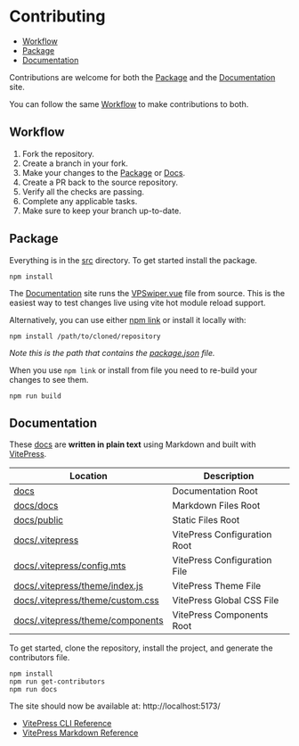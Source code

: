 # Contributing

- [Workflow](#Workflow)
- [Package](#Package)
- [Documentation](#Documentation)

Contributions are welcome for both the [Package](#package) and the [Documentation](#documentation) site.

You can follow the same [Workflow](#workflow) to make contributions to both.

## Workflow

1. Fork the repository.
2. Create a branch in your fork.
3. Make your changes to the [Package](#package) or [Docs](#documentation).
4. Create a PR back to the source repository.
5. Verify all the checks are passing.
6. Complete any applicable tasks.
7. Make sure to keep your branch up-to-date.

## Package

Everything is in the [src](src) directory. To get started install the package.

```shell
npm install
```

The [Documentation](#documentation) site runs the [VPSwiper.vue](https://github.com/cssnr/vitepress-swiper/blob/master/src/VPSwiper.vue) file from source.
This is the easiest way to test changes live using vite hot module reload support.

Alternatively, you can use either [npm link](https://docs.npmjs.com/cli/v11/commands/npm-link) or install it locally with:

```shell
npm install /path/to/cloned/repository
```

_Note this is the path that contains the [package.json](package.json) file._

When you use `npm link` or install from file you need to re-build your changes to see them.

```shell
npm run build
```

## Documentation

These [docs](docs) are **written in plain text** using Markdown and built with [VitePress](https://vitepress.dev/).

| Location                                                             | Description                  |
| -------------------------------------------------------------------- | ---------------------------- |
| [docs](docs)                                                         | Documentation Root           |
| [docs/docs](docs/docs)                                               | Markdown Files Root          |
| [docs/public](docs/docs/public)                                      | Static Files Root            |
| [docs/.vitepress](docs/.vitepress)                                   | VitePress Configuration Root |
| [docs/.vitepress/config.mts](docs/.vitepress/config.mts)             | VitePress Configuration File |
| [docs/.vitepress/theme/index.js](docs/.vitepress/theme/index.js)     | VitePress Theme File         |
| [docs/.vitepress/theme/custom.css](docs/.vitepress/theme/custom.css) | VitePress Global CSS File    |
| [docs/.vitepress/theme/components](docs/.vitepress/theme/components) | VitePress Components Root    |

To get started, clone the repository, install the project, and generate the contributors file.

```shell
npm install
npm run get-contributors
npm run docs
```

The site should now be available at: http://localhost:5173/

- [VitePress CLI Reference](https://vitepress.dev/reference/cli)
- [VitePress Markdown Reference](https://vitepress.dev/guide/markdown)
